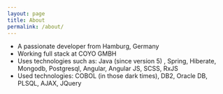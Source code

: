 ```yaml
---
layout: page
title: About
permalink: /about/
---
```


- A passionate developer from Hamburg, Germany
- Working full stack at COYO GMBH
- Uses technologies such as: Java (since version 5) , Spring, Hiberate, Mongodb, Postgresql, Angular, Angular JS, SCSS, RxJS
- Used technologies: COBOL (in those dark times), DB2, Oracle DB, PLSQL, AJAX, JQuery
